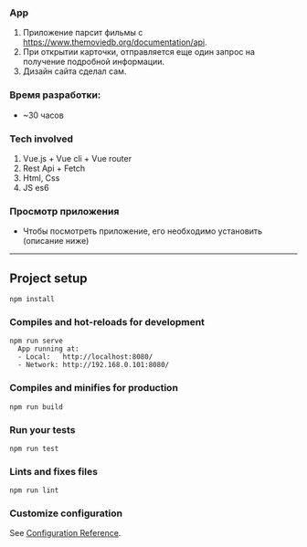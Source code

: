 
### App

1. Приложение парсит фильмы с https://www.themoviedb.org/documentation/api.
2. При открытии карточки, отправляется еще один запрос на получение подробной информации.
3. Дизайн сайта сделал сам.

### Время разработки:
+ ~30 часов


### Tech involved

1. Vue.js + Vue cli + Vue router
2. Rest Api + Fetch
3. Html, Css
4. JS es6

### Просмотр приложения
+ Чтобы посмотреть приложение, его необходимо установить (описание ниже)


_______________________________________________________

## Project setup
```
npm install
```

### Compiles and hot-reloads for development
```
npm run serve
  App running at:
  - Local:   http://localhost:8080/ 
  - Network: http://192.168.0.101:8080/
```

### Compiles and minifies for production
```
npm run build
```

### Run your tests
```
npm run test
```

### Lints and fixes files
```
npm run lint
```

### Customize configuration
See [Configuration Reference](https://cli.vuejs.org/config/).



